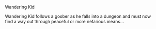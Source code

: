 Wandering Kid

Wandering Kid follows a goober as he falls into a dungeon and must now find a way out through peaceful or more nefarious means...
